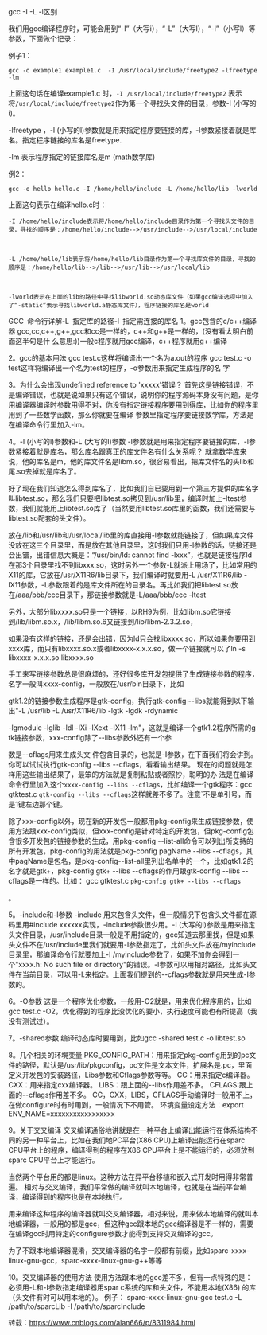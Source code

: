 gcc -I -L -l区别

我们用gcc编译程序时，可能会用到“-I”（大写i），“-L”（大写l），“-l”（小写l）等参数，下面做个记录：

例子1：

	gcc -o example1 example1.c  -I /usr/local/include/freetype2 -lfreetype -lm

上面这句话在编译example1.c 时，`-I /usr/local/include/freetype2` 表示将`/usr/local/include/freetype2`作为第一个寻找头文件的目录，参数-l  (小写的i)。

-lfreetype  ，-l  (小写的l)参数就是用来指定程序要链接的库，-l参数紧接着就是库名。指定程序链接的库名是freetype.

-lm 表示程序指定的链接库名是m  (math数学库)



例2：

	gcc -o hello hello.c -I /home/hello/include -L /home/hello/lib -lworld

上面这句表示在编译hello.c时：

	-I /home/hello/include表示将/home/hello/include目录作为第一个寻找头文件的目录，寻找的顺序是：/home/hello/include-->/usr/include-->/usr/local/include 

 

	-L /home/hello/lib表示将/home/hello/lib目录作为第一个寻找库文件的目录，寻找的顺序是：/home/hello/lib-->/lib-->/usr/lib-->/usr/local/lib

 

 	-lworld表示在上面的lib的路径中寻找libworld.so动态库文件（如果gcc编译选项中加入了“-static”表示寻找libworld.a静态库文件），程序链接的库名是world







GCC 命令行详解-L 指定库的路径-l 指定需连接的库名
1。gcc包含的c/c++编译器
gcc,cc,c++,g++,gcc和cc是一样的，c++和g++是一样的，(没有看太明白前面这半句是什
么意思:))一般c程序就用gcc编译，c++程序就用g++编译

2。gcc的基本用法
gcc test.c这样将编译出一个名为a.out的程序
gcc test.c -o test这样将编译出一个名为test的程序，-o参数用来指定生成程序的名
字

3。为什么会出现undefined reference to 'xxxxx'错误？
首先这是链接错误，不是编译错误，也就是说如果只有这个错误，说明你的程序源码本身没有问题，是你用编译器编译时参数用得不对，你没有指定链接程序要用到得库，比如你的程序里用到了一些数学函数，那么你就要在编译
参数里指定程序要链接数学库，方法是在编译命令行里加入-lm。

4。-l  (小写的l)参数和-L  (大写的l)参数
-l参数就是用来指定程序要链接的库，-l参数紧接着就是库名，那么库名跟真正的库文件名有什么关系呢？
就拿数学库来说，他的库名是m，他的库文件名是libm.so，很容易看出，把库文件名的头lib和尾.so去掉就是库名了。

好了现在我们知道怎么得到库名了，比如我们自已要用到一个第三方提供的库名字叫libtest.so，那么我们只要把libtest.so拷贝到/usr/lib里，编译时加上-ltest参数，我们就能用上libtest.so库了（当然要用libtest.so库里的函数，我们还需要与libtest.so配套的头文件）。

放在/lib和/usr/lib和/usr/local/lib里的库直接用-l参数就能链接了，但如果库文件没放在这三个目录里，而是放在其他目录里，这时我们只用-l参数的话，链接还是会出错，出错信息大概是：“/usr/bin/ld: cannot find -lxxx”，也就是链接程序ld在那3个目录里找不到libxxx.so，这时另外一个参数-L就派上用场了，比如常用的X11的库，它放在/usr/X11R6/lib目录下，我们编译时就要用-L /usr/X11R6/lib -lX11参数，-L参数跟着的是库文件所在的目录名。再比如我们把libtest.so放在/aaa/bbb/ccc目录下，那链接参数就是-L/aaa/bbb/ccc -ltest

另外，大部分libxxxx.so只是一个链接，以RH9为例，比如libm.so它链接到/lib/libm.so.x，/lib/libm.so.6又链接到/lib/libm-2.3.2.so，

如果没有这样的链接，还是会出错，因为ld只会找libxxxx.so，所以如果你要用到xxxx库，而只有libxxxx.so.x或者libxxxx-x.x.x.so，做一个链接就可以了ln -s libxxxx-x.x.x.so libxxxx.so

手工来写链接参数总是很麻烦的，还好很多库开发包提供了生成链接参数的程序，名字一般叫xxxx-config，一般放在/usr/bin目录下，比如

gtk1.2的链接参数生成程序是gtk-config，执行gtk-config --libs就能得到以下输出"-L /usr/lib -L /usr/X11R6/lib -lgtk -lgdk -rdynamic 

-lgmodule -lglib -ldl -lXi -lXext -lX11 -lm"，这就是编译一个gtk1.2程序所需的g
tk链接参数，xxx-config除了--libs参数外还有一个参

数是--cflags用来生成头文
件包含目录的，也就是-I参数，在下面我们将会讲到。你可以试试执行gtk-config 
--libs --cflags，看看输出结果。
现在的问题就是怎样用这些输出结果了，最笨的方法就是复制粘贴或者照抄，聪明的办
法是在编译命令行里加入这个`xxxx-config --libs --cflags`，比如编译一个gtk程序：gcc gtktest.c `gtk-config --libs --cflags`这样就差不多了。注意`不是单引号，而是1键左边那个键。

除了xxx-config以外，现在新的开发包一般都用pkg-config来生成链接参数，使用方法跟xxx-config类似，但xxx-config是针对特定的开发包，但pkg-config包含很多开发包的链接参数的生成，用pkg-config --list-all命令可以列出所支持的所有开发包，pkg-config的用法就是pkg-config pagName --libs --cflags，其中pagName是包名，是pkg-config--list-all里列出名单中的一个，比如gtk1.2的名字就是gtk+，pkg-config gtk+ --libs --cflags的作用跟gtk-config --libs --cflags是一样的。比如：
gcc gtktest.c `pkg-config gtk+ --libs --cflags`

。

5。-include和-I参数
-include 用来包含头文件，但一般情况下包含头文件都在源码里用#include xxxxxx实现，-include参数很少用。-I  (大写的i)参数是用来指定头文件目录，/usr/include目录一般是不用指定的，gcc知道去那里找，但是如果头文件不在/usr/include里我们就要用-I参数指定了，比如头文件放在/myinclude目录里，那编译命令行就要加上-I /myinclude参数了，如果不加你会得到一个"xxxx.h: No such file or directory"的错误。-I参数可以用相对路径，比如头文件在当前目录，可以用-I.来指定。上面我们提到的--cflags参数就是用来生成-I参数的。

6。-O参数
这是一个程序优化参数，一般用-O2就是，用来优化程序用的，比如gcc test.c -O2，优化得到的程序比没优化的要小，执行速度可能也有所提高（我没有测试过）。

7。-shared参数
编译动态库时要用到，比如gcc -shared test.c -o libtest.so

8。几个相关的环境变量
PKG_CONFIG_PATH：用来指定pkg-config用到的pc文件的路径，默认是/usr/lib/pkgconfig，pc文件是文本文件，扩展名是.pc，里面定义开发包的安装路径，Libs参数和Cflags参数等等。
CC：用来指定c编译器。
CXX：用来指定cxx编译器。
LIBS：跟上面的--libs作用差不多。
CFLAGS:跟上面的--cflags作用差不多。
CC，CXX，LIBS，CFLAGS手动编译时一般用不上，在做configure时有时用到，一般情况下不用管。
环境变量设定方法：export ENV_NAME=xxxxxxxxxxxxxxxxx

9。关于交叉编译
交叉编译通俗地讲就是在一种平台上编译出能运行在体系结构不同的另一种平台上，比如在我们地PC平台(X86 CPU)上编译出能运行在sparc CPU平台上的程序，编译得到的程序在X86 CPU平台上是不能运行的，必须放到sparc 
CPU平台上才能运行。

当然两个平台用的都是linux。这种方法在异平台移植和嵌入式开发时用得非常普遍。
相对与交叉编译，我们平常做的编译就叫本地编译，也就是在当前平台编译，编译得到的程序也是在本地执行。

用来编译这种程序的编译器就叫交叉编译器，相对来说，用来做本地编译的就叫本地编译器，一般用的都是gcc，但这种gcc跟本地的gcc编译器是不一样的，需要在编译gcc时用特定的configure参数才能得到支持交叉编译的gcc。

为了不跟本地编译器混淆，交叉编译器的名字一般都有前缀，比如sparc-xxxx-linux-gnu-gcc，sparc-xxxx-linux-gnu-g++等等

10。交叉编译器的使用方法
使用方法跟本地的gcc差不多，但有一点特殊的是：必须用-L和-I参数指定编译器用spar
c系统的库和头文件，不能用本地(X86)
的库（头文件有时可以用本地的）。
例子：
sparc-xxxx-linux-gnu-gcc test.c -L /path/to/sparcLib -I /path/to/sparcInclude 

转载：https://www.cnblogs.com/alan666/p/8311984.html